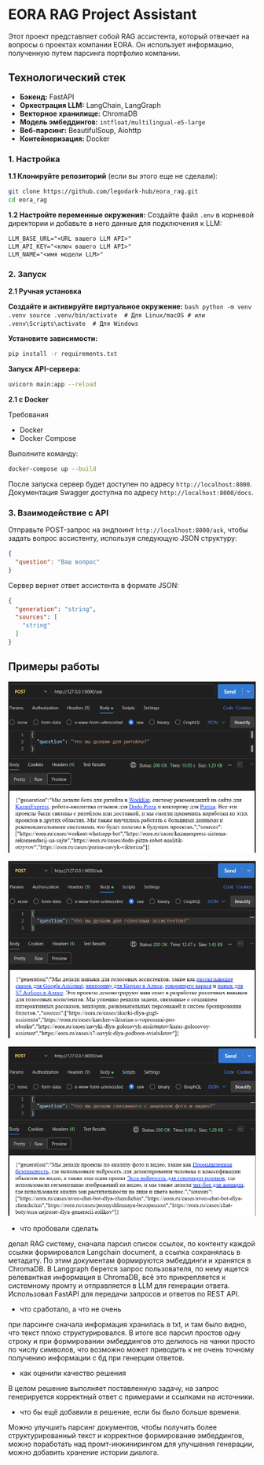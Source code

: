 # EORA RAG Project Assistant

Этот проект представляет собой RAG ассистента, который отвечает на вопросы о проектах компании EORA. Он использует информацию, полученную путем парсинга портфолио компании.

## Технологический стек

- **Бэкенд:** FastAPI
- **Оркестрация LLM:** LangChain, LangGraph
- **Векторное хранилище:** ChromaDB
- **Модель эмбеддингов:** `intfloat/multilingual-e5-large`
- **Веб-парсинг:** BeautifulSoup, Aiohttp
- **Контейнеризация:** Docker

### 1. Настройка

**1.1 Клонируйте репозиторий** (если вы этого еще не сделали):
    
```bash
git clone https://github.com/legodark-hub/eora_rag.git
cd eora_rag
```

**1.2 Настройте переменные окружения:**
    Создайте файл `.env` в корневой директории и добавьте в него данные для подключения к LLM:
    
```
LLM_BASE_URL="<URL вашего LLM API>"
LLM_API_KEY="<ключ вашего LLM API>"
LLM_NAME="<имя модели LLM>"
```

### 2. Запуск

**2.1 Ручная установка**

**Создайте и активируйте виртуальное окружение:**
    ```bash
    python -m venv .venv
    source .venv/bin/activate  # Для Linux/macOS
    # или
    .venv\Scripts\activate  # Для Windows
    ```

**Установите зависимости:**

```bash
pip install -r requirements.txt
```

**Запуск API-сервера:**

```bash
uvicorn main:app --reload
```

**2.1 с Docker**

Требования

- Docker
- Docker Compose

Выполните команду:
```bash
docker-compose up --build
```


После запуска сервер будет доступен по адресу `http://localhost:8000`.
Документация Swagger доступна по адресу `http://localhost:8000/docs`.

### 3. Взаимодействие с API

Отправьте POST-запрос на эндпоинт `http://localhost:8000/ask`, чтобы задать вопрос ассистенту, используя следующую JSON структуру:

```json
{
  "question": "Ваш вопрос"
}
```

Сервер вернет ответ ассистента в формате JSON:
```json
{
  "generation": "string",
  "sources": [
    "string"
  ]
}
```

## Примеры работы

![Пример 1](readme/image1.png)

![Пример 2](readme/image2.png)

![Пример 3](readme/image3.png)

- что пробовали сделать 

делал RAG систему, сначала парсил список ссылок, по контенту каждой ссылки формировался Langchain document, а ссылка сохранялась в метадату. По этим документам формируются эмбеддинги и хранятся в ChromaDB. 
В Langgraph берется запрос пользователя, по нему ищется релевантная информация в ChromaDB, всё это прикрепляется к системному промту и отправляется в LLM для генерации ответа.
Использовал FastAPI для передачи запросов и ответов по REST API.

- что сработало, а что не очень

при парсинге сначала информация хранилась в txt, и там было видно, что текст плохо структурировался. В итоге все парсил простов одну строку и при формировании эмбеддингов это делилось на чанки просто по числу символов, что возможно может приводить к не очень точному получению информации с бд при генерции ответов.
- как оценили качество решения

В целом решение выполняет поставленную задачу, на запрос генерируется корректный ответ с примерами и ссылками на источники.
- что бы ещё добавили в решение, если бы было больше времени.

Можно улучшить парсинг документов, чтобы получить более структурированный текст и корректное формирование эмбеддингов, можно поработать над промт-инжинирингом для улучшения генерации, можно добавить хранение истории диалога.
